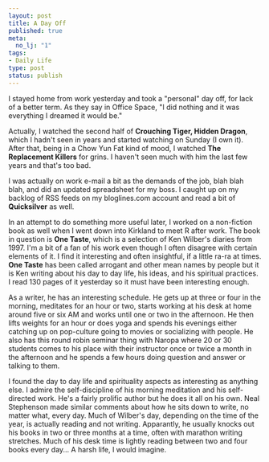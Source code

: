 ```yaml
--- 
layout: post
title: A Day Off
published: true
meta: 
  no_lj: "1"
tags: 
- Daily Life
type: post
status: publish
---
```

<p>I stayed home from work yesterday and took a "personal" day off, for lack of a better term. As they say in Office Space, "I did nothing and it was everything I dreamed it would be."</p>  <p>Actually, I watched the second half of <b>Crouching Tiger, Hidden Dragon</b>, which I hadn't seen in years and started watching on Sunday (I own it). After that, being in a Chow Yun Fat kind of mood, I watched <b>The Replacement Killers</b>  for grins. I haven't seen much with him the last few years and that's too bad.</p>  <p>I was actually on work e-mail a bit as the demands of the job, blah blah blah, and did an updated spreadsheet for my boss. I caught up on my backlog of RSS feeds on my bloglines.com account and read a bit of <b>Quicksilver</b> as  well.</p>  <p>In an attempt to do something more useful later, I worked on a non-fiction book as well when I went down into Kirkland to meet R after work. The book in question is <b>One Taste</b>, which is a selection of Ken Wilber's diaries from 1997. I'm a bit of a fan of his work even though I often disagree with certain elements of it. I find it interesting and often insightful, if a little ra-ra at times. <b>One Taste</b> has been called arrogant and other mean names by people but it is Ken writing about his day to day life, his ideas, and his spiritual practices. I read 130 pages of it yesterday so it must have been interesting enough.</p>  <p>As a writer, he has an interesting schedule. He gets up at three or four in the morning, meditates for an hour or two, starts working at his desk at home around five or six AM and works until one or two in the afternoon. He then lifts weights for an hour or does yoga and spends his evenings either catching up on pop-culture going to movies or socializing with people. He also has this round robin seminar thing with Naropa where 20 or 30 students comes to his place with their instructor once or twice a month in the afternoon and he spends a few hours doing question and answer or talking to them.</p>  <p>I found the day to day life and spirituality aspects as interesting as anything else. I admire the self-discipline of his morning meditation and his self-directed work. He's a fairly prolific author but he does it all on his own. Neal Stephenson made similar comments about how he sits down to write, no matter what, every day. Much of Wilber's day, depending on the time of the year, is actually reading and not writing. Apparantly, he usually knocks out his books in two or three months at a time, often with marathon writing stretches. Much of his desk time is lightly reading between two and
four books every day... A harsh life, I would imagine.</p>
